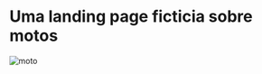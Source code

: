 # Uma landing page ficticia sobre motos

![moto](https://github.com/luan-marques/landing-page/assets/116835778/896f5aaf-a87e-4392-a900-c34f162345f6)
